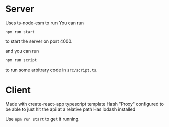 # Server
Uses ts-node-esm to run
You can run
```
npm run start
```
to start the server on port 4000.

and you can run
```
npm run script
```
to run some arbitrary code in `src/script.ts`.


# Client
Made with create-react-app typescript template
Hash "Proxy" configured to be able to just hit the api at a relative path
Has lodash installed

Use `npm run start` to get it running.
